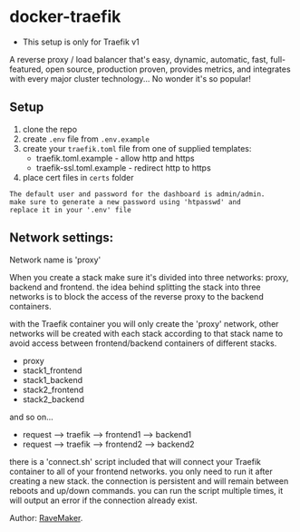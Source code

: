 # docker-traefik

- This setup is only for Traefik v1

A reverse proxy / load balancer that's easy, dynamic, automatic, fast,
full-featured, open source, production proven, provides metrics,
and integrates with every major cluster technology... No wonder it's so popular!

## Setup
1. clone the repo
2. create `.env` file from `.env.example`
3. create your `traefik.toml` file from one of supplied templates:
   - traefik.toml.example - allow http and https
   - traefik-ssl.toml.example - redirect http to https 
4. place cert files in `certs` folder 

```
The default user and password for the dashboard is admin/admin.
make sure to generate a new password using 'htpasswd' and
replace it in your '.env' file
```
## Network settings:
Network name is 'proxy'

When you create a stack make sure it's divided into three networks: proxy, backend and frontend.
the idea behind splitting the stack into three networks
is to block the access of the reverse proxy to the backend containers.

with the Traefik container you will only create the 'proxy' network,
other networks will be created with each stack according to that stack name
to avoid access between frontend/backend containers of different stacks.

- proxy
- stack1_frontend
- stack1_backend
- stack2_frontend
- stack2_backend

and so on...

- request --> traefik --> frontend1 --> backend1
- request --> traefik --> frontend2 --> backend2

there is a 'connect.sh' script included that will connect your Traefik container to all of your
frontend networks. you only need to run it after creating a new stack.
the connection is persistent and will remain between reboots and up/down commands.
you can run the script multiple times, it will output an error if the connection already exist. 

Author: [RaveMaker][RaveMaker].

[RaveMaker]: http://ravemaker.net
 